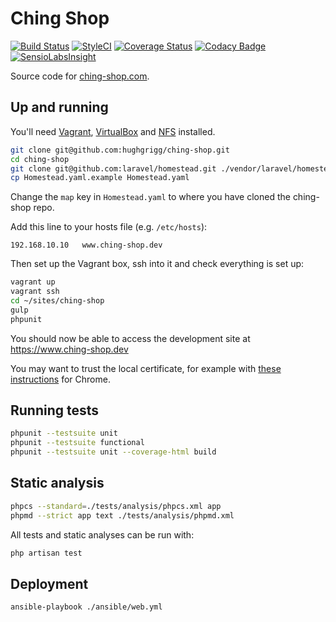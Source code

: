 Ching Shop
==========

[![Build Status](https://travis-ci.org/hughgrigg/ching-shop.svg)](https://travis-ci.org/hughgrigg/ching-shop)
[![StyleCI](https://styleci.io/repos/44910529/shield)](https://styleci.io/repos/44910529)
[![Coverage Status](https://coveralls.io/repos/github/hughgrigg/ching-shop/badge.svg?branch=master)](https://coveralls.io/github/hughgrigg/ching-shop?branch=master)
[![Codacy Badge](https://api.codacy.com/project/badge/grade/e8ff26290e6b48a8995cb6600988cf4b)](https://www.codacy.com/app/hugh_2/ching-shop)
[![SensioLabsInsight](https://insight.sensiolabs.com/projects/39464be8-2963-48b8-ad29-a1dc584b68f8/mini.png)](https://insight.sensiolabs.com/projects/39464be8-2963-48b8-ad29-a1dc584b68f8)

Source code for [ching-shop.com](https://www.ching-shop.com).

## Up and running

You'll need [Vagrant](https://www.vagrantup.com/),
[VirtualBox](https://www.virtualbox.org/) and
[NFS](https://help.ubuntu.com/community/SettingUpNFSHowTo) installed.

```bash
git clone git@github.com:hughgrigg/ching-shop.git
cd ching-shop
git clone git@github.com:laravel/homestead.git ./vendor/laravel/homestead
cp Homestead.yaml.example Homestead.yaml
```

Change the `map` key in `Homestead.yaml` to where you have cloned the ching-shop repo.

Add this line to your hosts file (e.g. `/etc/hosts`):

```
192.168.10.10   www.ching-shop.dev
```

Then set up the Vagrant box, ssh into it and check everything is set up:

```bash
vagrant up
vagrant ssh
cd ~/sites/ching-shop
gulp
phpunit
```

You should now be able to access the development site at
https://www.ching-shop.dev

You may want to trust the local certificate, for example with
[these instructions](https://stackoverflow.com/questions/7580508/getting-chrome-to-accept-self-signed-localhost-certificate/18602774#18602774)
for Chrome.

## Running tests

```bash
phpunit --testsuite unit
phpunit --testsuite functional
phpunit --testsuite unit --coverage-html build
```

## Static analysis

```bash
phpcs --standard=./tests/analysis/phpcs.xml app
phpmd --strict app text ./tests/analysis/phpmd.xml
```

All tests and static analyses can be run with:

```bash
php artisan test
```

## Deployment
 
```bash
ansible-playbook ./ansible/web.yml
```
